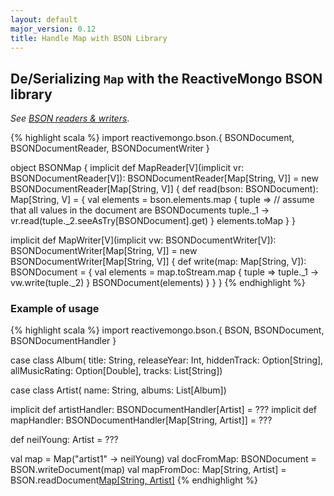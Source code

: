 ```yaml
---
layout: default
major_version: 0.12
title: Handle Map with BSON Library
---
```


## De/Serializing `Map` with the ReactiveMongo BSON library

*See [BSON readers & writers](typeclasses.html)*.

{% highlight scala %}
import reactivemongo.bson.{
  BSONDocument, BSONDocumentReader, BSONDocumentWriter
}

object BSONMap {
  implicit def MapReader[V](implicit vr: BSONDocumentReader[V]): BSONDocumentReader[Map[String, V]] = new BSONDocumentReader[Map[String, V]] {
    def read(bson: BSONDocument): Map[String, V] = {
      val elements = bson.elements.map { tuple =>
        // assume that all values in the document are BSONDocuments
        tuple._1 -> vr.read(tuple._2.seeAsTry[BSONDocument].get)
      }
      elements.toMap
    }
  }

  implicit def MapWriter[V](implicit vw: BSONDocumentWriter[V]): BSONDocumentWriter[Map[String, V]] = new BSONDocumentWriter[Map[String, V]] {
    def write(map: Map[String, V]): BSONDocument = {
      val elements = map.toStream.map { tuple =>
        tuple._1 -> vw.write(tuple._2)
      }
      BSONDocument(elements)
    }
  }
}
{% endhighlight %}

### Example of usage

{% highlight scala %}
import reactivemongo.bson.{ BSON, BSONDocument, BSONDocumentHandler }

case class Album(
  title: String,
  releaseYear: Int,
  hiddenTrack: Option[String],
  allMusicRating: Option[Double],
  tracks: List[String])

case class Artist(
  name: String,
  albums: List[Album])

implicit def artistHandler: BSONDocumentHandler[Artist] = ???
implicit def mapHandler: BSONDocumentHandler[Map[String, Artist]] = ???

def neilYoung: Artist = ???

val map = Map("artist1" -> neilYoung)
val docFromMap: BSONDocument = BSON.writeDocument(map)
val mapFromDoc: Map[String, Artist] = 
  BSON.readDocument[Map[String, Artist]](docFromMap)
{% endhighlight %}
